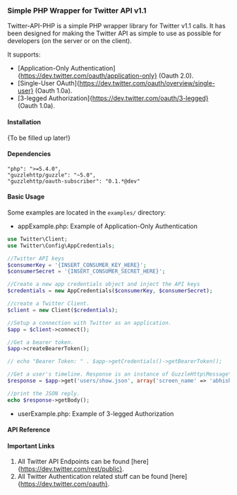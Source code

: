 ### Simple PHP Wrapper for Twitter API v1.1

Twitter-API-PHP is a simple PHP wrapper library for Twitter v1.1 calls. It has been designed for making the Twitter API as simple to use as possible for developers (on the server or on the client).

It supports:

- [Application-Only Authentication]{https://dev.twitter.com/oauth/application-only} (Oauth 2.0).
- [Single-User OAuth]{https://dev.twitter.com/oauth/overview/single-user} (Oauth 1.0a).
- [3-legged Authorization]{https://dev.twitter.com/oauth/3-legged} (Oauth 1.0a).


#### Installation

{To be filled up later!}

#### Dependencies

```
"php": ">=5.4.0",
"guzzlehttp/guzzle": "~5.0",
"guzzlehttp/oauth-subscriber": "0.1.*@dev"
```

#### Basic Usage

Some examples are located in the `examples/` directory:

- appExample.php: Example of Application-Only Authentication

```php
use Twitter\Client;
use Twitter\Config\AppCredentials;

//Twitter API keys
$consumerKey = '{INSERT_CONSUMER_KEY_HERE}';
$consumerSecret = '{INSERT_CONSUMER_SECRET_HERE}';

//Create a new app credentials object and inject the API keys
$credentials = new AppCredentials($consumerKey, $consumerSecret);

//create a Twitter Client.
$client = new Client($credentials);

//Setup a connection with Twitter as an application.
$app = $client->connect();

//Get a bearer token.
$app->createBearerToken();

// echo "Bearer Token: " . $app->getCredentials()->getBearerToken();

//Get a user's timeline. Response is an instance of GuzzleHttp\Message\ResponseInterface
$response = $app->get('users/show.json', array('screen_name' => 'abhishekwebin'));

//print the JSON reply.
echo $response->getBody();
```

- userExample.php: Example of 3-legged Authorization

#### API Reference


#### Important Links

1. All Twitter API Endpoints can be found [here]{https://dev.twitter.com/rest/public}.
2. All Twitter Authentication related stuff can be found [here]{https://dev.twitter.com/oauth}.
